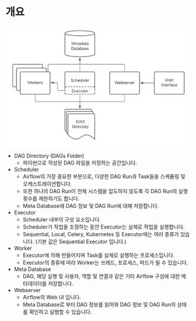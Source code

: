 # 개요

![img.png](./img.png)

- DAG Directory (DAGs Folder)
  - 파이썬으로 작성된 DAG 파일을 저정하는 공간입니다.
- Scheduler
  - Airflow의 가장 중요한 부분으로, 다양한 DAG Run과 Task들을 스케쥴링 및 오케스트레이션합니다.
  - 또한 하나의 DAG Run이 전체 시스템을 압도하지 않도록 각 DAG Run의 실행 횟수를 제한하기도 합니다.
  - Meta Database에 DAG 정보 및 DAG Run에 대해 저장합니다.
- Executor
  - Scheduler 내부의 구성 요소입니다.
  - Scheduler가 작업을 조정하는 동안 Executor는 실제로 작업을 실행합니다.
  - Sequential, Local, Celery, Kubernetes 등 Executor에는 여러 종류가 있습니다. (기본 값은 Sequential Executor 입니다.)
- Worker
  - Executor에 의해 만들어지며 Task를 실제로 실행하는 프로세스입니다.
  - Executor의 종류에 따라 Worker는 쓰레드, 프로세스, 파드가 될 수 있습니다.
- Meta Database
  - DAG, 해당 실행 및 사용자, 역할 및 연결과 같은 기타 Airflow 구성에 대한 메타데이터를 저장합니다.
- Webserver
  - Airflow의 Web UI 입니다.
  - Meta Database로 부터 DAG 정보를 읽어와 DAG 정보 및 DAG Run의 상태를 확인하고 실행할 수 있습니다.
